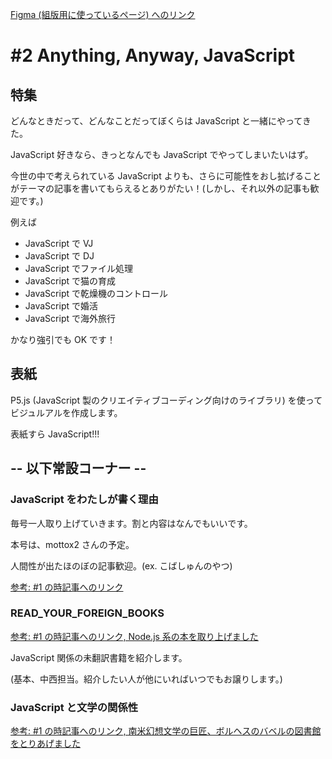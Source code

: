 [Figma (組版用に使っているページ) へのリンク](https://www.figma.com/file/nIFCz1XqUmBRQyUtn64Lm5/read_your_document.JS-2019%2F03?node-id=0%3A1)

# #2 Anything, Anyway, JavaScript  

## 特集

どんなときだって、どんなことだってぼくらは JavaScript と一緒にやってきた。

JavaScript 好きなら、きっとなんでも JavaScript でやってしまいたいはず。

今世の中で考えられている JavaScript よりも、さらに可能性をおし拡げることがテーマの記事を書いてもらえるとありがたい！(しかし、それ以外の記事も歓迎です。)

例えば

- JavaScript で VJ
- JavaScript で DJ
- JavaScript でファイル処理
- JavaScript で猫の育成
- JavaScript で乾燥機のコントロール
- JavaScript で婚活
- JavaScript で海外旅行

かなり強引でも OK です！

## 表紙

P5.js (JavaScript 製のクリエイティブコーディング向けのライブラリ) を使って
ビジュルアルを作成します。

表紙すら JavaScript!!!

## -- 以下常設コーナー --

### JavaScript をわたしが書く理由

毎号一人取り上げていきます。割と内容はなんでもいいです。

本号は、mottox2 さんの予定。

人間性が出たほのぼの記事歓迎。(ex. こばしゅんのやつ)

[参考: #1 の時記事へのリンク](https://www.figma.com/file/cCGzV5P038kdQuyZYXgW3D2w/read_your_document.JS-2019%2F01?node-id=15%3A2)

### READ_YOUR_FOREIGN_BOOKS

[参考: #1 の時記事へのリンク, Node.js 系の本を取り上げました](https://www.figma.com/file/cCGzV5P038kdQuyZYXgW3D2w/read_your_document.JS-2019%2F01?node-id=10%3A11)

JavaScript 関係の未翻訳書籍を紹介します。

(基本、中西担当。紹介したい人が他にいればいつでもお譲りします。)

### JavaScript と文学の関係性

[参考: #1 の時記事へのリンク, 南米幻想文学の巨匠、ボルヘスのバベルの図書館をとりあげました](https://www.figma.com/file/cCGzV5P038kdQuyZYXgW3D2w/read_your_document.JS-2019%2F01?node-id=200%3A1003)


 






